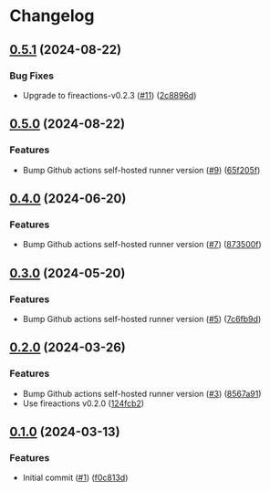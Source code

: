 # Changelog

## [0.5.1](https://github.com/hostinger/fireactions-images/compare/ubuntu20.04/v0.5.0...ubuntu20.04/v0.5.1) (2024-08-22)


### Bug Fixes

* Upgrade to fireactions-v0.2.3 ([#11](https://github.com/hostinger/fireactions-images/issues/11)) ([2c8896d](https://github.com/hostinger/fireactions-images/commit/2c8896d72bdb80440c8ac1ea93b54f1b494678c6))

## [0.5.0](https://github.com/hostinger/fireactions-images/compare/ubuntu20.04/v0.4.0...ubuntu20.04/v0.5.0) (2024-08-22)


### Features

* Bump Github actions self-hosted runner version ([#9](https://github.com/hostinger/fireactions-images/issues/9)) ([65f205f](https://github.com/hostinger/fireactions-images/commit/65f205f8049b7c1e9e35a372d9a4d52b30eee87d))

## [0.4.0](https://github.com/hostinger/fireactions-images/compare/ubuntu20.04/v0.3.0...ubuntu20.04/v0.4.0) (2024-06-20)


### Features

* Bump Github actions self-hosted runner version ([#7](https://github.com/hostinger/fireactions-images/issues/7)) ([873500f](https://github.com/hostinger/fireactions-images/commit/873500fb489a2f1e24bdce0414d34b25e3d8abde))

## [0.3.0](https://github.com/hostinger/fireactions-images/compare/ubuntu20.04/v0.2.0...ubuntu20.04/v0.3.0) (2024-05-20)


### Features

* Bump Github actions self-hosted runner version ([#5](https://github.com/hostinger/fireactions-images/issues/5)) ([7c6fb9d](https://github.com/hostinger/fireactions-images/commit/7c6fb9d10d71ca5cfebbff041c8566299db8da6b))

## [0.2.0](https://github.com/hostinger/fireactions-images/compare/ubuntu20.04/v0.1.0...ubuntu20.04/v0.2.0) (2024-03-26)


### Features

* Bump Github actions self-hosted runner version ([#3](https://github.com/hostinger/fireactions-images/issues/3)) ([8567a91](https://github.com/hostinger/fireactions-images/commit/8567a9149d0d2fce66ac3a0afc564995bcff1e92))
* Use fireactions v0.2.0 ([124fcb2](https://github.com/hostinger/fireactions-images/commit/124fcb2efe895d8dd4fd23a43c53b1859c7dc088))

## [0.1.0](https://github.com/hostinger/fireactions-images/compare/ubuntu20.04-v0.0.1...ubuntu20.04/v0.1.0) (2024-03-13)


### Features

* Initial commit ([#1](https://github.com/hostinger/fireactions-images/issues/1)) ([f0c813d](https://github.com/hostinger/fireactions-images/commit/f0c813db97511842907b494b56bb30e34d3fa3ae))
